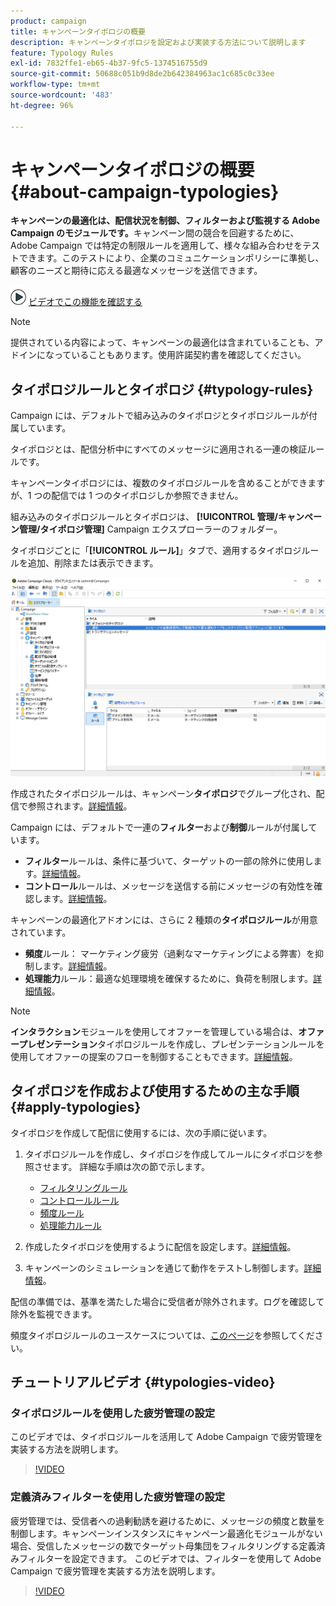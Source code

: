 ```yaml
---
product: campaign
title: キャンペーンタイポロジの概要
description: キャンペーンタイポロジを設定および実装する方法について説明します
feature: Typology Rules
exl-id: 7832ffe1-eb65-4b37-9fc5-1374516755d9
source-git-commit: 50688c051b9d8de2b642384963ac1c685c0c33ee
workflow-type: tm+mt
source-wordcount: '483'
ht-degree: 96%

---
```


# キャンペーンタイポロジの概要{#about-campaign-typologies}

**キャンペーンの最適化は、配信状況を制御、フィルターおよび監視する Adobe Campaign のモジュールです。**&#x200B;キャンペーン間の競合を回避するために、Adobe Campaign では特定の制限ルールを適用して、様々な組み合わせをテストできます。このテストにより、企業のコミュニケーションポリシーに準拠し、顧客のニーズと期待に応える最適なメッセージを送信できます。

![](assets/do-not-localize/how-to-video.png) [ビデオでこの機能を確認する](#typologies-video)

>[!NOTE]
>
>提供されている内容によって、キャンペーンの最適化は含まれていることも、アドインになっていることもあります。使用許諾契約書を確認してください。

## タイポロジルールとタイポロジ {#typology-rules}

Campaign には、デフォルトで組み込みのタイポロジとタイポロジルールが付属しています。

タイポロジとは、配信分析中にすべてのメッセージに適用される一連の検証ルールです。

キャンペーンタイポロジには、複数のタイポロジルールを含めることができますが、1 つの配信では 1 つのタイポロジしか参照できません。

組み込みのタイポロジルールとタイポロジは、 **[!UICONTROL 管理/キャンペーン管理/タイポロジ管理]** Campaign エクスプローラーのフォルダー。

タイポロジごとに「**[!UICONTROL ルール]**」タブで、適用するタイポロジルールを追加、削除または表示できます。

![](assets/campaign_opt_rules_tab.png)

作成されたタイポロジルールは、キャンペーン&#x200B;**タイポロジ**&#x200B;でグループ化され、配信で参照されます。[詳細情報](#apply-typologies)。


Campaign には、デフォルトで一連の&#x200B;**フィルター**&#x200B;および&#x200B;**制御**&#x200B;ルールが付属しています。

* **フィルター**&#x200B;ルールは、条件に基づいて、ターゲットの一部の除外に使用します。[詳細情報](filtering-rules.md)。
* **コントロール**&#x200B;ルールは、メッセージを送信する前にメッセージの有効性を確認します。[詳細情報](control-rules.md)。

キャンペーンの最適化アドオンには、さらに 2 種類の&#x200B;**タイポロジルール**&#x200B;が用意されています。

* **頻度**&#x200B;ルール： マーケティング疲労（過剰なマーケティングによる弊害）を抑制します。[詳細情報](pressure-rules.md)。
* **処理能力**&#x200B;ルール：最適な処理環境を確保するために、負荷を制限します。[詳細情報](consistency-rules.md#controlling-capacity)。


>[!NOTE]
>
>**インタラクション**&#x200B;モジュールを使用してオファーを管理している場合は、**オファープレゼンテーション**&#x200B;タイポロジルールを作成し、プレゼンテーションルールを使用してオファーの提案のフローを制御することもできます。[詳細情報](../../v8/interaction/interaction-offer.md#offer-presentation)。


## タイポロジを作成および使用するための主な手順 {#apply-typologies}

タイポロジを作成して配信に使用するには、次の手順に従います。

1. タイポロジルールを作成し、タイポロジを作成してルールにタイポロジを参照させます。
詳細な手順は次の節で示します。

   * [フィルタリングルール](filtering-rules.md)
   * [コントロールルール](control-rules.md)
   * [頻度ルール](pressure-rules.md)
   * [処理能力ルール](consistency-rules.md)

1. 作成したタイポロジを使用するように配信を設定します。[詳細情報](apply-rules.md#apply-a-typology-to-a-delivery)。
1. キャンペーンのシミュレーションを通じて動作をテストし制御します。[詳細情報](campaign-simulations.md)。

配信の準備では、基準を満たした場合に受信者が除外されます。ログを確認して除外を監視できます。

頻度タイポロジルールのユースケースについては、[このページ](pressure-rules.md#use-cases-on-pressure-rules)を参照してください。

## チュートリアルビデオ {#typologies-video}

### タイポロジルールを使用した疲労管理の設定

このビデオでは、タイポロジルールを活用して Adobe Campaign で疲労管理を実装する方法を説明します。

>[!VIDEO](https://video.tv.adobe.com/v/333787?quality=12)

### 定義済みフィルターを使用した疲労管理の設定

疲労管理では、受信者への過剰勧誘を避けるために、メッセージの頻度と数量を制御します。キャンペーンインスタンスにキャンペーン最適化モジュールがない場合、受信したメッセージの数でターゲット母集団をフィルタリングする定義済みフィルターを設定できます。
このビデオでは、フィルターを使用して Adobe Campaign で疲労管理を実装する方法を説明します。

>[!VIDEO](https://video.tv.adobe.com/v/333778?quality=12)
